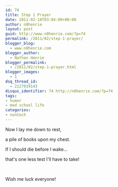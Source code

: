 ```yaml
---
id: 74
title: Step 1 Prayer
date: 2011-02-18T03:04:00+00:00
author: n8henrie
layout: post
guid: http://www.n8henrie.com/?p=74
permalink: /2011/02/step-1-prayer/
blogger_blog:
  - www.n8henrie.com
blogger_author:
  - Nathan Henrie
blogger_permalink:
  - /2011/02/step-1-prayer.html
blogger_images:
  - 1
dsq_thread_id:
  - 2127919143
disqus_identifier: 74 http://n8henrie.com/?p=74
tags:
- humor
- med school life
categories:
- nontech
---
```

<div>
  <p>
    Now I lay me down to rest,
  </p>
  
  <p>
    a pile of books upon my chest.
  </p>
  
  <p>
    If I should die before I wake...
  </p>
  
  <p>
    that's one less test I'll have to take!
  </p>
  
  <p>
     
  </p>
  
  <p>
    Wish me luck everyone!
  </p>
</div>

<div>
</div>